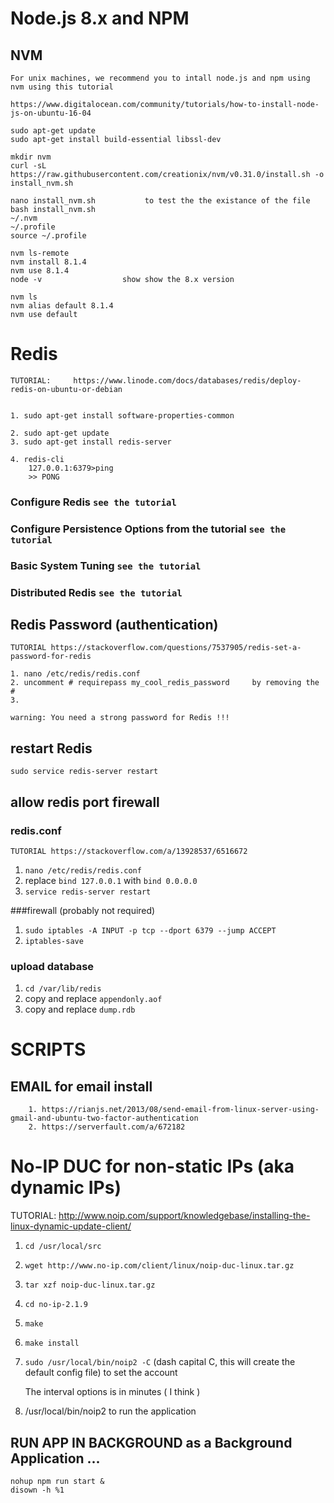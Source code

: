 # Node.js 8.x and NPM

## NVM
    For unix machines, we recommend you to intall node.js and npm using nvm using this tutorial

    https://www.digitalocean.com/community/tutorials/how-to-install-node-js-on-ubuntu-16-04

    sudo apt-get update
    sudo apt-get install build-essential libssl-dev

    mkdir nvm
    curl -sL https://raw.githubusercontent.com/creationix/nvm/v0.31.0/install.sh -o install_nvm.sh

    nano install_nvm.sh           to test the the existance of the file
    bash install_nvm.sh
    ~/.nvm
    ~/.profile
    source ~/.profile

    nvm ls-remote
    nvm install 8.1.4
    nvm use 8.1.4
    node -v                  show show the 8.x version

    nvm ls
    nvm alias default 8.1.4
    nvm use default

# Redis

    TUTORIAL:     https://www.linode.com/docs/databases/redis/deploy-redis-on-ubuntu-or-debian


    1. sudo apt-get install software-properties-common

    2. sudo apt-get update
    3. sudo apt-get install redis-server

    4. redis-cli
        127.0.0.1:6379>ping
        >> PONG

### Configure Redis `see the tutorial`
### Configure Persistence Options from the tutorial `see the tutorial`
### Basic System Tuning `see the tutorial`

### Distributed Redis `see the tutorial`

## Redis Password (authentication)

    TUTORIAL https://stackoverflow.com/questions/7537905/redis-set-a-password-for-redis

    1. nano /etc/redis/redis.conf
    2. uncomment # requirepass my_cool_redis_password     by removing the #
    3.

    warning: You need a strong password for Redis !!!

## restart Redis
   `sudo service redis-server restart`

## allow redis port firewall

   ### redis.conf
    TUTORIAL https://stackoverflow.com/a/13928537/6516672

   1. `nano /etc/redis/redis.conf`
   2. replace `bind 127.0.0.1` with `bind 0.0.0.0`
   3. `service redis-server restart`

   ###firewall (probably not required)
   1. `sudo iptables -A INPUT -p tcp --dport 6379 --jump ACCEPT`
   2. `iptables-save`


### upload database

   1. `cd /var/lib/redis`
   2. copy and replace `appendonly.aof`
   3. copy and replace `dump.rdb`


# SCRIPTS

   ## EMAIL for email install
        1. https://rianjs.net/2013/08/send-email-from-linux-server-using-gmail-and-ubuntu-two-factor-authentication
        2. https://serverfault.com/a/672182

# No-IP DUC for non-static IPs (aka dynamic IPs)

   TUTORIAL: http://www.noip.com/support/knowledgebase/installing-the-linux-dynamic-update-client/

   1. `cd /usr/local/src`
   2. `wget http://www.no-ip.com/client/linux/noip-duc-linux.tar.gz`
   3. `tar xzf noip-duc-linux.tar.gz`
   4. `cd no-ip-2.1.9`
   5. `make`
   6. `make install`

   7. `sudo /usr/local/bin/noip2 -C`   (dash capital C, this will create the default config file) to set the account

        The interval options is in minutes ( I think )

   8. /usr/local/bin/noip2    to run the application


## RUN APP IN BACKGROUND as a Background Application ...
   ```
   nohup npm run start &
   disown -h %1
   ```